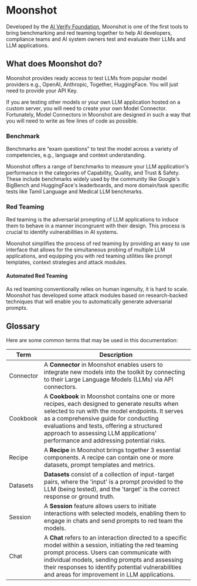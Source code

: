 # Moonshot

Developed by the [AI Verify Foundation](https://github.com/aiverify-foundation), Moonshot is one of the first tools to bring benchmarking and red teaming together to help AI developers, compliance teams and AI system owners test and evaluate their LLMs and LLM applications.

## What does Moonshot do?

Moonshot provides ready access to test LLMs from popular model providers e.g., OpenAI, Anthropic, Together, HuggingFace. You will just need to provide your API Key.

If you are testing other models or your own LLM application hosted on a custom server, you will need to create your own Model Connector. Fortunately, Model Connectors in Moonshot are designed in such a way that you will need to write as few lines of code as possible.

### Benchmark

Benchmarks are “exam questions” to test the model across a variety of competencies, e.g., language and context understanding.

Moonshot offers a range of benchmarks to measure your LLM application's performance in the categories of Capability, Quality, and Trust & Safety. These include benchmarks widely used by the community like Google's BigBench and HuggingFace's leaderboards, and more domain/task specific tests like Tamil Language and Medical LLM benchmarks.

### Red Teaming

Red teaming is the adversarial prompting of LLM applications to induce them to behave in a manner incongruent with their design. This process is crucial to identify vulnerabilities in AI systems.

Moonshot simplifies the process of red teaming by providing an easy to use interface that allows for the simultaneous probing of multiple LLM applications, and equipping you with red teaming utilities like prompt templates, context strategies and attack modules.

#### Automated Red Teaming

As red teaming conventionally relies on human ingenuity, it is hard to scale. Moonshot has developed some attack modules based on research-backed techniques that will enable you to automatically generate adversarial prompts.

## Glossary
Here are some common terms that may be used in this documentation:

| Term | Description |
| --- | ---|
| Connector | A **Connector** in Moonshot enables users to integrate new models into the toolkit by connecting to their Large Language Models (LLMs) via API connectors.  |
| Cookbook | A **Cookbook** in Moonshot contains one or more recipes, each designed to generate results when selected to run with the model endpoints. It serves as a comprehensive guide for conducting evaluations and tests, offering a structured approach to assessing LLM applications' performance and addressing potential risks. |
| Recipe | A **Recipe** in Moonshot brings together 3 essential components. A recipe can contain one or more datasets, prompt templates and metrics.  |
| Datasets | **Datasets** consist of a collection of input-target pairs, where the 'input' is a prompt provided to the LLM (being tested), and the 'target' is the correct response or ground truth. | 
| Session | A **Session** feature allows users to initiate interactions with selected models, enabling them to engage in chats and send prompts to red team the models.  | 
| Chat | A **Chat** refers to an interaction directed to a specific model within a session, initiating the red teaming prompt process. Users can communicate with individual models, sending prompts and assessing their responses to identify potential vulnerabilities and areas for improvement in LLM applications. | 

